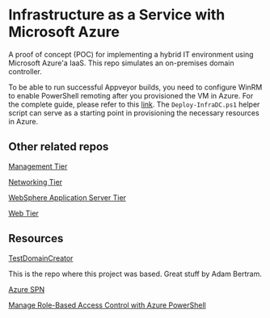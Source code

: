 # Infrastructure as a Service with Microsoft Azure
A proof of concept (POC) for implementing a hybrid IT environment using Microsoft Azure'a IaaS. This repo simulates an on-premises domain controller.

To be able to run successful Appveyor builds, you need to configure WinRM to enable PowerShell remoting after you provisioned the VM in Azure. For the complete guide, please refer to this [link](https://blogs.technet.microsoft.com/uktechnet/2016/02/11/configuring-winrm-over-https-to-enable-powershell-remoting/). The ```Deploy-InfraDC.ps1``` helper script can serve as a starting point in provisioning the necessary resources in Azure.

## Other related repos
[Management Tier](https://github.com/rbernardino/InfraClient)

[Networking Tier](https://github.com/rbernardino/InfraNetworking)

[WebSphere Application Server Tier](https://github.com/rbernardino/InfraWebSphere)

[Web Tier](https://github.com/rbernardino/InfraWeb)

## Resources
[TestDomainCreator](https://github.com/adbertram/TestDomainCreator)

This is the repo where this project was based. Great stuff by Adam Bertram.

[Azure SPN](https://docs.microsoft.com/en-us/azure/azure-resource-manager/resource-group-create-service-principal-portal)

[Manage Role-Based Access Control with Azure PowerShell](https://docs.microsoft.com/en-us/azure/active-directory/role-based-access-control-manage-access-powershell)




